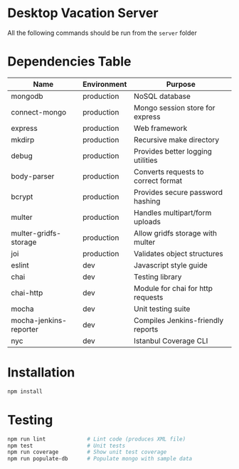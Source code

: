 # Desktop Vacation Server

All the following commands should be run from the `server` folder

# Dependencies Table

|         Name           | Environment |              Purpose               |
|------------------------|-------------|------------------------------------|
| mongodb                | production  | NoSQL database                     |
| connect-mongo          | production  | Mongo session store for express    |
| express                | production  | Web framework                      |
| mkdirp                 | production  | Recursive make directory           |
| debug                  | production  | Provides better logging utilities  |
| body-parser            | production  | Converts requests to correct format|
| bcrypt                 | production  | Provides secure password hashing   |
| multer                 | production  | Handles multipart/form uploads     |
| multer-gridfs-storage  | production  | Allow gridfs storage with multer   |
| joi                    | production  | Validates object structures        |
| eslint                 | dev         | Javascript style guide             |
| chai                   | dev         | Testing library                    |
| chai-http              | dev         | Module for chai for http requests  |
| mocha                  | dev         | Unit testing suite                 |
| mocha-jenkins-reporter | dev         | Compiles Jenkins-friendly reports  |
| nyc                    | dev         | Istanbul Coverage CLI              |

# Installation

```bash
npm install
```

# Testing

```bash
npm run lint			 # Lint code (produces XML file)
npm test                 # Unit tests
npm run coverage         # Show unit test coverage
npm run populate-db      # Populate mongo with sample data
```
